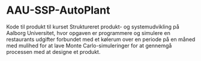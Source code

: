 # AAU-SSP-AutoPlant
Kode til produkt til kurset Struktureret produkt- og systemudvikling på Aalborg Universitet, hvor opgaven er programmere og simulere en restaurants udgifter forbundet med et kølerum over en periode på en måned med mulihed for at lave Monte Carlo-simuleringer for at gennemgå processen med at designe et produkt. 
